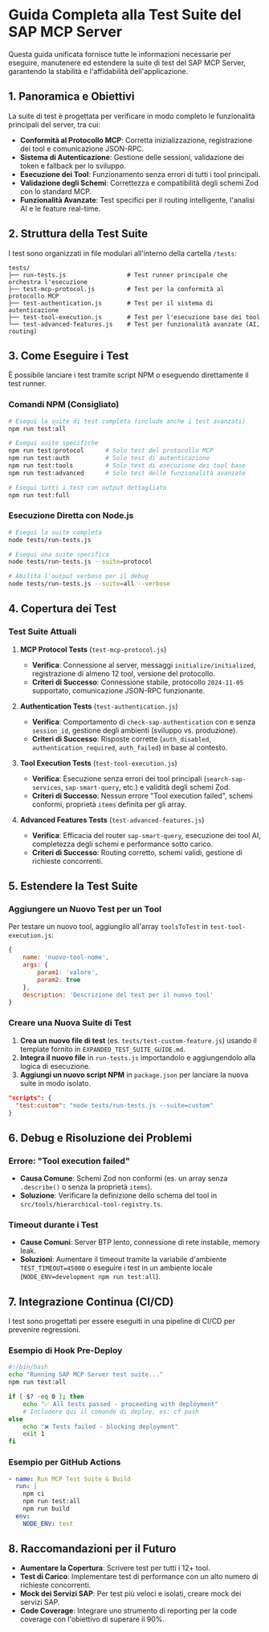 # Guida Completa alla Test Suite del SAP MCP Server

Questa guida unificata fornisce tutte le informazioni necessarie per eseguire, manutenere ed estendere la suite di test del SAP MCP Server, garantendo la stabilità e l'affidabilità dell'applicazione.

## 1. Panoramica e Obiettivi

La suite di test è progettata per verificare in modo completo le funzionalità principali del server, tra cui:

-   **Conformità al Protocollo MCP**: Corretta inizializzazione, registrazione dei tool e comunicazione JSON-RPC.
-   **Sistema di Autenticazione**: Gestione delle sessioni, validazione dei token e fallback per lo sviluppo.
-   **Esecuzione dei Tool**: Funzionamento senza errori di tutti i tool principali.
-   **Validazione degli Schemi**: Correttezza e compatibilità degli schemi Zod con lo standard MCP.
-   **Funzionalità Avanzate**: Test specifici per il routing intelligente, l'analisi AI e le feature real-time.

## 2. Struttura della Test Suite

I test sono organizzati in file modulari all'interno della cartella `/tests`:

```
tests/
├── run-tests.js                 # Test runner principale che orchestra l'esecuzione
├── test-mcp-protocol.js         # Test per la conformità al protocollo MCP
├── test-authentication.js       # Test per il sistema di autenticazione
├── test-tool-execution.js       # Test per l'esecuzione base dei tool
└── test-advanced-features.js    # Test per funzionalità avanzate (AI, routing)
```

## 3. Come Eseguire i Test

È possibile lanciare i test tramite script NPM o eseguendo direttamente il test runner.

### Comandi NPM (Consigliato)

```bash
# Esegui la suite di test completa (include anche i test avanzati)
npm run test:all

# Esegui suite specifiche
npm run test:protocol      # Solo test del protocollo MCP
npm run test:auth          # Solo test di autenticazione
npm run test:tools         # Solo test di esecuzione dei tool base
npm run test:advanced      # Solo test delle funzionalità avanzate

# Esegui tutti i test con output dettagliato
npm run test:full
```

### Esecuzione Diretta con Node.js

```bash
# Esegui la suite completa
node tests/run-tests.js

# Esegui una suite specifica
node tests/run-tests.js --suite=protocol

# Abilita l'output verboso per il debug
node tests/run-tests.js --suite=all --verbose
```

## 4. Copertura dei Test

### Test Suite Attuali

1.  **MCP Protocol Tests** (`test-mcp-protocol.js`)
    *   **Verifica**: Connessione al server, messaggi `initialize/initialized`, registrazione di almeno 12 tool, versione del protocollo.
    *   **Criteri di Successo**: Connessione stabile, protocollo `2024-11-05` supportato, comunicazione JSON-RPC funzionante.

2.  **Authentication Tests** (`test-authentication.js`)
    *   **Verifica**: Comportamento di `check-sap-authentication` con e senza `session_id`, gestione degli ambienti (sviluppo vs. produzione).
    *   **Criteri di Successo**: Risposte corrette (`auth_disabled`, `authentication_required`, `auth_failed`) in base al contesto.

3.  **Tool Execution Tests** (`test-tool-execution.js`)
    *   **Verifica**: Esecuzione senza errori dei tool principali (`search-sap-services`, `sap-smart-query`, etc.) e validità degli schemi Zod.
    *   **Criteri di Successo**: Nessun errore "Tool execution failed", schemi conformi, proprietà `items` definita per gli array.

4.  **Advanced Features Tests** (`test-advanced-features.js`)
    *   **Verifica**: Efficacia del router `sap-smart-query`, esecuzione dei tool AI, completezza degli schemi e performance sotto carico.
    *   **Criteri di Successo**: Routing corretto, schemi validi, gestione di richieste concorrenti.

## 5. Estendere la Test Suite

### Aggiungere un Nuovo Test per un Tool

Per testare un nuovo tool, aggiungilo all'array `toolsToTest` in `test-tool-execution.js`:

```javascript
{
    name: 'nuovo-tool-nome',
    args: {
        param1: 'valore',
        param2: true
    },
    description: 'Descrizione del test per il nuovo tool'
}
```

### Creare una Nuova Suite di Test

1.  **Crea un nuovo file di test** (es. `tests/test-custom-feature.js`) usando il template fornito in `EXPANDED_TEST_SUITE_GUIDE.md`.
2.  **Integra il nuovo file** in `run-tests.js` importandolo e aggiungendolo alla logica di esecuzione.
3.  **Aggiungi un nuovo script NPM** in `package.json` per lanciare la nuova suite in modo isolato.

```json
"scripts": {
  "test:custom": "node tests/run-tests.js --suite=custom"
}
```

## 6. Debug e Risoluzione dei Problemi

### Errore: "Tool execution failed"
*   **Causa Comune**: Schemi Zod non conformi (es. un array senza `.describe()` o senza la proprietà `items`).
*   **Soluzione**: Verificare la definizione dello schema del tool in `src/tools/hierarchical-tool-registry.ts`.

### Timeout durante i Test
*   **Cause Comuni**: Server BTP lento, connessione di rete instabile, memory leak.
*   **Soluzioni**: Aumentare il timeout tramite la variabile d'ambiente `TEST_TIMEOUT=45000` o eseguire i test in un ambiente locale (`NODE_ENV=development npm run test:all`).

## 7. Integrazione Continua (CI/CD)

I test sono progettati per essere eseguiti in una pipeline di CI/CD per prevenire regressioni.

### Esempio di Hook Pre-Deploy

```bash
#!/bin/bash
echo "Running SAP MCP Server test suite..."
npm run test:all

if [ $? -eq 0 ]; then
    echo "✅ All tests passed - proceeding with deployment"
    # Includere qui il comando di deploy, es: cf push
else
    echo "❌ Tests failed - blocking deployment"
    exit 1
fi
```

### Esempio per GitHub Actions

```yaml
- name: Run MCP Test Suite & Build
  run: |
    npm ci
    npm run test:all
    npm run build
  env:
    NODE_ENV: test
```

## 8. Raccomandazioni per il Futuro

-   **Aumentare la Copertura**: Scrivere test per tutti i 12+ tool.
-   **Test di Carico**: Implementare test di performance con un alto numero di richieste concorrenti.
-   **Mock dei Servizi SAP**: Per test più veloci e isolati, creare mock dei servizi SAP.
-   **Code Coverage**: Integrare uno strumento di reporting per la code coverage con l'obiettivo di superare il 90%.
